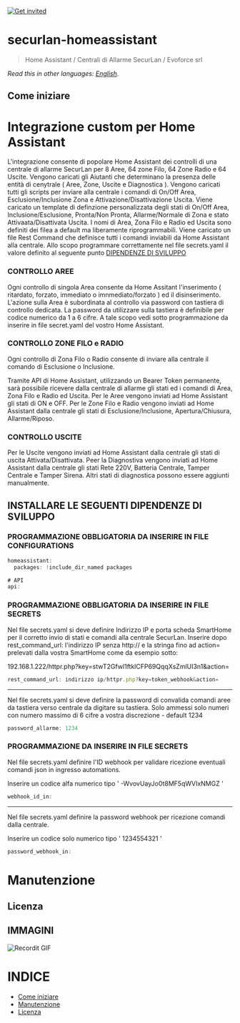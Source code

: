 [![Get invited](https://slack.developers.italia.it/badge.svg)](https://securlan.it/supporto/)

# securlan-homeassistant

> Home Assistant / Centrali di Allarme SecurLan / Evoforce srl

*Read this in other languages: [English](README.EN.md).*

## Come iniziare
# Integrazione custom per Home Assistant
L'integrazione consente di popolare Home Assistant dei controlli di una centrale di allarme SecurLan per 8 Aree, 64 zone Filo, 64 Zone Radio e 64 Uscite.
Vengono caricati gli Aiutanti che determinano la presenza delle entità di cenytrale ( Aree, Zone, Uscite e Diagnostica ).
Vengono caricati tutti gli scripts per inviare alla centrale i comandi di On/Off Area, Esclusione/Inclusione Zona e Attivazione/Disattivazione Uscita.
Viene caricato un template di definzione personalizzata degli stati di On/Off Area, Inclusione/Esclusione, Pronta/Non Pronta, Allarme/Normale di Zona e stato Attivaata/Disattivata Uscita.
I nomi di Area, Zona Filo e Radio ed Uscita sono definiti dei filea a default ma liberamente riprogrammabili.
Viene caricato un file Rest Command che definisce tutti i comandi inviabili da Home Assistant alla centrale.
Allo scopo programmare correttamente nel file secrets.yaml il valore definito al seguente punto [DIPENDENZE DI SVILUPPO](#programmazione-obbligatoria-da-inserire-in-file-secrets)

### CONTROLLO AREE
Ogni controllo di singola Area consente da Home Assitant l'inserimento ( ritardato, forzato, immediato o imnmediato/forzato ) ed il disinserimento.
L'azione sulla Area è subordinata al controllo via password con tastiera di controllo dedicata.
La password da utilizzare sulla tastiera è definibile per codice numerico da 1 a 6 cifre.
A tale scopo vedi sotto programmazione da inserire in file secret.yaml del vostro Home Assistant.

### CONTROLLO ZONE FILO e RADIO
Ogni controllo di Zona Filo o Radio consente di inviare alla centrale il comando di Esclusione o Inclusione.

Tramite API di Home Assistant, utilizzando un Bearer Token permanente, sarà possibile ricevere dalla centrale di allarme gli stati ed i comandi di Area, Zona Filo e Radio ed Uscita.
Per le Aree vengono inviati ad Home Assistant gli stati di ON e OFF.
Per le Zone Filo e Radio vengono inviati ad Home Assistant dalla centrale gli stati di Esclusione/Inclusione, Apertura/Chiusura, Allarme/Riposo.

### CONTROLLO USCITE
Per le Uscite vengono inviati ad Home Assistant dalla centrale gli stati di uscita Attivata/Disattivata.
Peer la Diagnostiva vengono inviati ad Home Assistant dalla centrale gli stati Rete 220V, Batteria Centrale, Tamper Centrale e Tamper Sirena.
Altri stati di diagnostica possono essere aggiunti manualmente.


## INSTALLARE LE SEGUENTI DIPENDENZE DI SVILUPPO

### PROGRAMMAZIONE OBBLIGATORIA DA INSERIRE IN FILE CONFIGURATIONS

```js
homeassistant:
  packages: !include_dir_named packages

# API
api:
```

### PROGRAMMAZIONE OBBLIGATORIA DA INSERIRE IN FILE SECRETS

Nel file secrets.yaml si deve definire Indirizzo IP e porta scheda SmartHome per il corretto invio di stati e comandi alla centrale SecurLan.
Inserire dopo  rest_command_url:  l'indirizzo IP senza http:// e la stringa fino ad action=  prelevati dalla vostra SmartHome come da esempio sotto:

192.168.1.222/httpr.php?key=stwT2Gfwl1ftklCFP69QqqXsZmlUI3n1&action=

```js
rest_command_url: indirizzo ip/httpr.php?key=token_webhook&action=
```

--------------------------------------------------

Nel file secrets.yaml si deve definire la password di convalida comandi aree da tastiera verso centrale da digitare su tastiera.
Solo ammessi solo numeri con numero massimo di 6 cifre a vostra discrezione - default 1234

```js
password_allarme: 1234
```

### PROGRAMMAZIONE DA INSERIRE IN FILE SECRETS

Nel file secrets.yaml definire l'ID webhook per validare ricezione eventuali comandi json in ingresso automations.

Inserire un codice alfa numerico tipo ' -WvovUayJo0t8MF5qWVIxNMGZ '

```js
webhook_id_in:
```

---------------------------------------------------

Nel file secrets.yaml definire la password webhook per ricezione comandi dalla centrale.

Inserire un codice solo numerico tipo ' 1234554321 '

```js
password_webhook_in: 
```



# Manutenzione 

## Licenza 



## IMMAGINI

![Recordit GIF](http://g.recordit.co/iLN6A0vSD8.gif)


# INDICE

- [Come iniziare](#come-iniziare)
- [Manutenzione](#manutenzione)
- [Licenza](#licenza)



